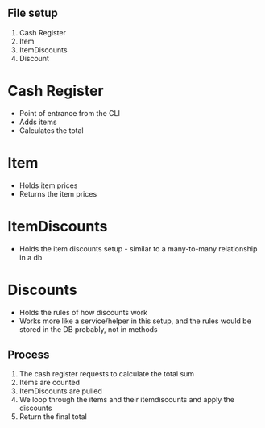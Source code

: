 ## File setup

1. Cash Register
2. Item
3. ItemDiscounts
4. Discount

# Cash Register

- Point of entrance from the CLI
- Adds items
- Calculates the total

# Item

- Holds item prices
- Returns the item prices

# ItemDiscounts

- Holds the item discounts setup - similar to a many-to-many relationship in a db

# Discounts

- Holds the rules of how discounts work
- Works more like a service/helper in this setup, and the rules would be stored in the DB probably, not in methods

## Process

1. The cash register requests to calculate the total sum
2. Items are counted
3. ItemDiscounts are pulled
4. We loop through the items and their itemdiscounts and apply the discounts
5. Return the final total

